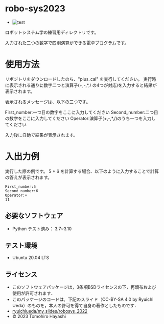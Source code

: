 # robo-sys2023
* ![test](https://github.com/tompsonpiano/robo-sys2023/actions/workflows/test.yml/badge.svg)

ロボットシステム学の練習用ディレクトリです。

入力された二つの数字で四則演算ができる電卓プログラムです。


# 使用方法
リポジトリをダウンロードしたのち、"plus_cal" を実行してください。
実行時に表示される通りに数字二つと演算子(+,-,*,/ の4つが対応)を入力すると結果が表示されます。

表示されるメッセージは、以下の三つです。

First_number:一つ目の数字をここに入力してください
Second_number:二つ目の数字をここに入力してください
Operator:演算子(+,-,*,/)のうち一つを入力してください

入力後に自動で結果が表示されます。

# 入出力例
実行した際の例です。
5 + 6 を計算する場合、以下のように入力することで計算の答えが表示されます。

```
First_number:5
Second_number:6
Operator:+
11
```


## 必要なソフトウェア
* Python
  テスト済み： 3.7~3.10

 

## テスト環境
* Ubuntu 20.04 LTS



## ライセンス
* このソフトウェアパッケージは，3条項BSDライセンスの下，再頒布および使用が許可されます．
* このパッケージのコードは，下記のスライド（CC-BY-SA 4.0 by Ryuichi Ueda）のものを，本人の許可を得て自身の著作としたものです．
* [ryuichiueda/my_slides/robosys_2022](https://github.com/ryuichiueda/my_slides/tree/master/robosys_2022)
* © 2023 Tomohiro Hayashi